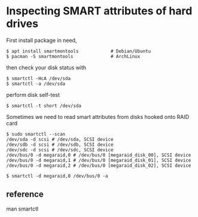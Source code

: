 Inspecting SMART attributes of hard drives
===

First install package in need,
```
$ apt install smartmontools            # Debian/Ubuntu
$ pacman -S smartmontools              # ArchLinux
```

then check your disk status with
```
$ smartctl -HcA /dev/sda
$ smartctl -a /dev/sda
```

perform disk self-test
```
$ smartctl -t short /dev/sda
```

Sometimes we need to read smart attributes from disks
hooked onto RAID card
```
$ sudo smartctl --scan
/dev/sda -d scsi # /dev/sda, SCSI device
/dev/sdb -d scsi # /dev/sdb, SCSI device
/dev/sdc -d scsi # /dev/sdc, SCSI device
/dev/bus/0 -d megaraid,0 # /dev/bus/0 [megaraid_disk_00], SCSI device
/dev/bus/0 -d megaraid,1 # /dev/bus/0 [megaraid_disk_01], SCSI device
/dev/bus/0 -d megaraid,2 # /dev/bus/0 [megaraid_disk_02], SCSI device

$ smartctl -d megaraid,0 /dev/bus/0 -a
```

## reference

man smartctl
